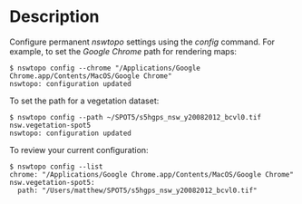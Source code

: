 # Description

Configure permanent *nswtopo* settings using the *config* command. For example, to set the *Google Chrome* path for rendering maps:

```
$ nswtopo config --chrome "/Applications/Google Chrome.app/Contents/MacOS/Google Chrome"
nswtopo: configuration updated
```

To set the path for a vegetation dataset:

```
$ nswtopo config --path ~/SPOT5/s5hgps_nsw_y20082012_bcvl0.tif nsw.vegetation-spot5
nswtopo: configuration updated
```

To review your current configuration:

```
$ nswtopo config --list
chrome: "/Applications/Google Chrome.app/Contents/MacOS/Google Chrome"
nsw.vegetation-spot5:
  path: "/Users/matthew/SPOT5/s5hgps_nsw_y20082012_bcvl0.tif"
```
